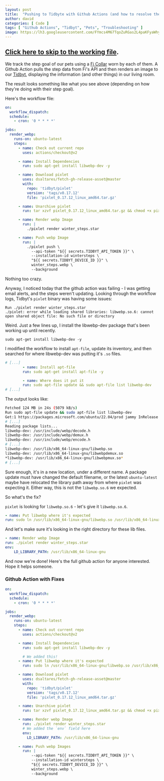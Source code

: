 ```yaml
---
layout: post
title:  "Pushing to Tidbyte with Github Actions (and how to resolve the libwebp.so.6: cannot open shared object file error)"
author: david
categories: [ Code ]
tags: [ "Github Actions", "Tidbyt", "Pets", "Troubleshooting" ]
image: https://lh3.googleusercontent.com/FYmcs4M67TqoZuRGas2L4paKFyaWhygwds3wReQiTtoFS0WyMVHDu0WWy8buGvbTAf4ZtiLJ1yEs7t562W1jARf_Ly2th1ltt3ZKfbebA5Q9UNGBRdaOMZfui_zHtYPi7Wcxti85mMMa3Z4fWks6p7T8p-c45ZviOELX7JxazRFfdFQfVswr42TXaUW7_bNCtrMAxwgAoWl2wKLldS-vBkMq32IEGkGAyQdtc9fjR0NEfcOewXa-14jFo-CNbhUvzhFrxmu6aptzpw0tgnObJsr_ybPtkLRWDQVaS_kX1VWi8POZB2aikpViVL81W-hNCSVVvHhAcYyTpNQLFo0CiiH5vq2HdlsFNCFA7Q13nGN8PxmuuPVzSez-hzFtSkcZYwQSF6MMV02nI-FSFat9J9hcEt4uKnQmwsGVrnt825-hc44DFOYdLDnAZu31jM0d7_IWLLsi2wlSu-qmk4cioB-opM5Ec3VkPSOm2P7hq0i6NWpi7NFaVViCdhbQ9fvDrNWEPAGI0xPUtGJmu_oR8iJDos3PfjJbtL4r3qCWJR3uuaVhlgsqNxkp1BhfeO9-_-PT5l_9LOShmM26C1xk1GZ2IGRsEUbZ68V16euyc0zUWHh6D7WIRXXNuzszbznBSwnl58ksE9Qr1LkUo5PnL5IxyO4RenpDaWDChdlU1rNkOayz6R4grmx2f-7IYpJOCfoLETcEWboEwe7BuHzeZgf2sqyF3RgoMtfB0g_9UlLRRjdi27cz5cSdWp5XSN91mIxnX3jJCzevfIVKy-OXeBchakDg_-rCJSMe9XejVmZsstsOmx6Vh5FrEdc3uEtwcI-g9C2j8GHpih_YboQGFLPpJXFGB81Wx5ipA4REyKz-bgj7o80QmocDw-XLYR3hBkvXnu5c0URy-qWC2tZV0aJLFrWda0advlg113H5qEJODoX-RxiS7YM6MU6dRRm7mN4-vwFvICl22xbd5FMxcrIvY7QtRnfi2U2jagIDifciMzOeIdXiYus31WbNRMxUaMVtNXVcO-fjWpceTB3CfkrSaQ=w1856-h1392-no
---
```


## [Click here to skip to the working file](#github-action-with-fixes).

We track the step goal of our pets using a [Fi Collar](https://tryfi.com/) worn by each of them. A Github Action pulls the step data from Fi's API and then renders an image to our [Tidbyt](https://tidbyt.com/), displaying the information (and other things) in our living room.

The result looks something like what you see above (depending on how they're doing with their step goal).

Here's the workflow file:

```yaml
on: 
  workflow_dispatch:
  schedule:
    - cron: '0 * * * *'

jobs:
  render_webp:
    runs-on: ubuntu-latest
    steps:
      - name: Check out current repo
        uses: actions/checkout@v2

      - name: Install Dependencies
        run: sudo apt-get install libwebp-dev -y

      - name: Download pixlet
        uses: dsaltares/fetch-gh-release-asset@master
        with:
          repo: 'tidbyt/pixlet'
          version: 'tags/v0.17.12'
          file: 'pixlet_0.17.12_linux_amd64.tar.gz'

      - name: Unarchive pixlet
        run: tar xzvf pixlet_0.17.12_linux_amd64.tar.gz && chmod +x pixlet

      - name: Render webp Image
        run: |
          ./pixlet render winter_steps.star

      - name: Push webp Image
        run: |
          ./pixlet push \
            --api-token "${{ secrets.TIDBYT_API_TOKEN }}" \
            --installation-id wintersteps \
            "${{ secrets.TIDBYT_DEVICE_ID }}" \
            winter_steps.webp \
            --background
```

Nothing too crazy.

Anyway, I noticed today that the github action was failing - I was getting email alerts, and the steps weren't updating. Looking through the workflow logs, Tidbyt's `pixlet` binary was having some issues:

```
Run ./pixlet render winter_steps.star
./pixlet: error while loading shared libraries: libwebp.so.6: cannot open shared object file: No such file or directory
```

Weird.  Just a few lines up, I install the libwebp-dev package that's been working up until recently.

```
sudo apt-get install libwebp-dev -y
```

I modified the workflow to install `apt-file`, update its inventory, and then searched for where libwebp-dev was putting it's `.so` files.

```yaml
# [...]
        - name: Install apt-file
        run: sudo apt-get install apt-file -y

        - name: Where does it put it
        run: sudo apt-file update && sudo apt-file list libwebp-dev
# [...]
```

The output looks like:

```sh
Fetched 124 MB in 24s (5079 kB/s)
Run sudo apt-file update && sudo apt-file list libwebp-dev
Get:1 https://packages.microsoft.com/ubuntu/22.04/prod jammy InRelease [10.5 kB]
# [...]
Reading package lists...
libwebp-dev: /usr/include/webp/decode.h
libwebp-dev: /usr/include/webp/demux.h
libwebp-dev: /usr/include/webp/encode.h
# [...]
libwebp-dev: /usr/lib/x86_64-linux-gnu/libwebp.so
libwebp-dev: /usr/lib/x86_64-linux-gnu/libwebpdemux.so
*libwebp-dev: /usr/lib/x86_64-linux-gnu/libwebpmux.so*
# [...]
```

Sure enough, it's in a new location, under a different name. A package update must have changed the default filename, or the latest `ubuntu-latest` maybe have relocated the library path away from where `pixlet` was expecting it. Either way, this is not the `libwebp.so.6` we expected.

So what's the fix?

`pixlet` is looking for `libwebp.so.6` - let's give it `libwebp.so.6`.

```yaml
- name: Put libwebp where it's expected
run: sudo ln /usr/lib/x86_64-linux-gnu/libwebp.so /usr/lib/x86_64-linux-gnu/libwebp.so.6
```

And let's make sure it's looking in the right directory for these lib files.

```yaml
- name: Render webp Image
run: ./pixlet render winter_steps.star
env: 
    LD_LIBRARY_PATH: /usr/lib/x86_64-linux-gnu
```

And now we're done! Here's the full github action for anyone interested. Hope it helps someone.

### Github Action with Fixes

```yaml
on: 
  workflow_dispatch:
  schedule:
    - cron: '0 * * * *'

jobs:
  render_webp:
    runs-on: ubuntu-latest
    steps:
      - name: Check out current repo
        uses: actions/checkout@v2

      - name: Install Dependencies
        run: sudo apt-get install libwebp-dev -y

        # We added this!
      - name: Put libwebp where it's expected
        run: sudo ln /usr/lib/x86_64-linux-gnu/libwebp.so /usr/lib/x86_64-linux-gnu/libwebp.so.6

      - name: Download pixlet
        uses: dsaltares/fetch-gh-release-asset@master
        with:
          repo: 'tidbyt/pixlet'
          version: 'tags/v0.17.12'
          file: 'pixlet_0.17.12_linux_amd64.tar.gz'

      - name: Unarchive pixlet
        run: tar xzvf pixlet_0.17.12_linux_amd64.tar.gz && chmod +x pixlet

      - name: Render webp Image
        run: ./pixlet render winter_steps.star
        # We added the `env` field here
        env: 
          LD_LIBRARY_PATH: /usr/lib/x86_64-linux-gnu

      - name: Push webp Images
        run: |
            --api-token "${{ secrets.TIDBYT_API_TOKEN }}" \
            --installation-id wintersteps \
            "${{ secrets.TIDBYT_DEVICE_ID }}" \
            winter_steps.webp \
            --background
```